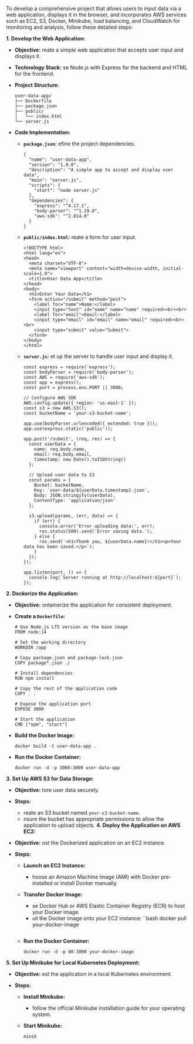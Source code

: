 To develop a comprehensive project that allows users to input data via a web application, displays it in the browser, and incorporates AWS services such as EC2, S3, Docker, Minikube, load balancing, and CloudWatch for monitoring and analysis, follow these detailed steps:

**1. Develop the Web Application:**

   - **Objective:** reate a simple web application that accepts user input and displays it.
   - **Technology Stack:** se Node.js with Express for the backend and HTML for the frontend.
   - **Project Structure:**

     ```
     user-data-app/
     ├── Dockerfile
     ├── package.json
     ├── public/
     │   └── index.html
     └── server.js
     ```
   - **Code Implementation:**

     - **`package.json`:** efine the project dependencies.
       ```
       {
         "name": "user-data-app",
         "version": "1.0.0",
         "description": "A simple app to accept and display user data",
         "main": "server.js",
         "scripts": {
           "start": "node server.js"
         },
         "dependencies": {
           "express": "^4.17.1",
           "body-parser": "^1.19.0",
           "aws-sdk": "^2.814.0"
         }
       }
       ```
     - **`public/index.html`:** reate a form for user input.
       ```
       <!DOCTYPE html>
       <html lang="en">
       <head>
         <meta charset="UTF-8">
         <meta name="viewport" content="width=device-width, initial-scale=1.0">
         <title>User Data App</title>
       </head>
       <body>
         <h1>Enter Your Data</h1>
         <form action="/submit" method="post">
           <label for="name">Name:</label>
           <input type="text" id="name" name="name" required><br><br>
           <label for="email">Email:</label>
           <input type="email" id="email" name="email" required><br><br>
           <input type="submit" value="Submit">
         </form>
       </body>
       </html>
       ```
     - **`server.js`:** et up the server to handle user input and display it.
       ```
       const express = require('express');
       const bodyParser = require('body-parser');
       const AWS = require('aws-sdk');
       const app = express();
       const port = process.env.PORT || 3000;

       // Configure AWS SDK
       AWS.config.update({ region: 'us-east-1' });
       const s3 = new AWS.S3();
       const bucketName = 'your-s3-bucket-name';

       app.use(bodyParser.urlencoded({ extended: true }));
       app.use(express.static('public'));

       app.post('/submit', (req, res) => {
         const userData = {
           name: req.body.name,
           email: req.body.email,
           timestamp: new Date().toISOString()
         };

         // Upload user data to S3
         const params = {
           Bucket: bucketName,
           Key: `user-data/${userData.timestamp}.json`,
           Body: JSON.stringify(userData),
           ContentType: 'application/json'
         };

         s3.upload(params, (err, data) => {
           if (err) {
             console.error('Error uploading data:', err);
             res.status(500).send('Error saving data.');
           } else {
             res.send(`<h1>Thank you, ${userData.name}!</h1><p>Your data has been saved.</p>`);
           }
         });
       });

       app.listen(port, () => {
         console.log(`Server running at http://localhost:${port}`);
       });
       ```
**2. Dockerize the Application:**

   - **Objective:** ontainerize the application for consistent deployment.
   - **Create a `Dockerfile`:**

     ```
     # Use Node.js LTS version as the base image
     FROM node:14

     # Set the working directory
     WORKDIR /app

     # Copy package.json and package-lock.json
     COPY package*.json ./

     # Install dependencies
     RUN npm install

     # Copy the rest of the application code
     COPY . .

     # Expose the application port
     EXPOSE 3000

     # Start the application
     CMD ["npm", "start"]
     ```
   - **Build the Docker Image:**

     ```
     docker build -t user-data-app .
     ```
   - **Run the Docker Container:**

     ```
     docker run -d -p 3000:3000 user-data-app
     ```
**3. Set Up AWS S3 for Data Storage:**

   - **Objective:** tore user data securely.
   - **Steps:**

     - reate an S3 bucket named `your-s3-bucket-name`.
     - nsure the bucket has appropriate permissions to allow the application to upload objects.
**4. Deploy the Application on AWS EC2:**

   - **Objective:** ost the Dockerized application on an EC2 instance.
   - **Steps:**

     - **Launch an EC2 Instance:**

       - hoose an Amazon Machine Image (AMI) with Docker pre-installed or install Docker manually.
     - **Transfer Docker Image:**

       - se Docker Hub or AWS Elastic Container Registry (ECR) to host your Docker image.
       - ull the Docker image onto your EC2 instance:
         ``bash
         docker pull your-docker-image
         ```
     - **Run the Docker Container:**

       ```
       docker run -d -p 80:3000 your-docker-image
       ```
**5. Set Up Minikube for Local Kubernetes Deployment:**

   - **Objective:** est the application in a local Kubernetes environment.
   - **Steps:**

     - **Install Minikube:**

       - follow the official Minikube installation guide for your operating system.
     - **Start Minikube:**

       ```
       minik
       ```
